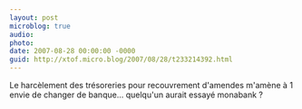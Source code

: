 ```yaml
---
layout: post
microblog: true
audio: 
photo: 
date: 2007-08-28 00:00:00 -0000
guid: http://xtof.micro.blog/2007/08/28/t233214392.html
---
```

Le harcèlement des trésoreries pour recouvrement d'amendes m'amène à 1 envie de changer de banque... quelqu'un aurait essayé monabank ?
